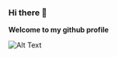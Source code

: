 ### Hi there 👋
**Welcome to my github profile** 

![Alt Text](https://media.giphy.com/media/vFKqnCdLPNOKc/giphy.gif)

<!--
**shoeb-howlader/shoeb-howlader** is a ✨ _special_ ✨ repository because its `README.md` (this file) appears on your GitHub profile.

Here are some ideas to get you started:

- 🔭 I’m currently working on ...
- 🌱 I’m currently learning ...
- 👯 I’m looking to collaborate on ...
- 🤔 I’m looking for help with ...
- 💬 Ask me about ...
- 📫 How to reach me: ...
- 😄 Pronouns: ...
- ⚡ Fun fact: ...
-->
